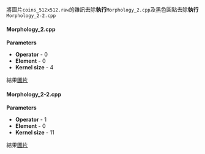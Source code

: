 將圖片`coins_512x512.raw`的雜訊去除**執行**`Morphology_2.cpp`及黑色圓點去除**執行**`Morphology_2-2.cpp`

#### Morphology_2.cpp
**Parameters**
- **Operator** - 0
- **Element** - 0
- **Kernel size** - 4

結果[圖片](/output/test_morphology/coins_512x512_1.jpg)

#### Morphology_2-2.cpp
**Parameters**
- **Operator** - 1
- **Element** - 0
- **Kernel size** - 11

結果[圖片](/output/test_morphology/coins_512x512_2.jpg)
